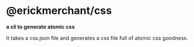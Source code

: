 # @erickmerchant/css

__a cli to generate atomic css__

It takes a css.json file and generates a css file full of atomic css goodness.
